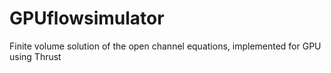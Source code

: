 # GPUflowsimulator
Finite volume solution of the open channel equations, implemented for GPU using Thrust
